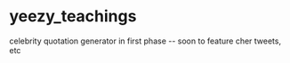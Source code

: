 # yeezy_teachings
celebrity quotation generator 
in first phase -- soon to feature cher tweets, etc
